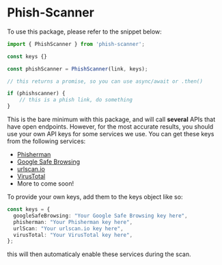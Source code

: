# Phish-Scanner

To use this package, please refer to the snippet below:

```typescript
import { PhishScanner } from 'phish-scanner';

const keys {}

const phishScanner = PhishScanner(link, keys);

// this returns a promise, so you can use async/await or .then()

if (phishscanner) {
    // this is a phish link, do something
}
```

This is the bare minimum with this package, and will call **several** APIs that have open endpoints. However, for the most accurate results, you should use your own API keys for some services we use. You can get these keys from the following services:

- [Phisherman](https://phisherman.gg)
- [Google Safe Browsing](https://developers.google.com/safe-browsing/v4/get-started)
- [urlscan.io](https://urlscan.io/about-api/)
- [VirusTotal](https://developers.virustotal.com/reference#url-scan)
- More to come soon!

To provide your own keys, add them to the keys object like so:

```typescript
const keys = {
  googleSafeBrowsing: "Your Google Safe Browsing key here",
  phisherman: "Your Phisherman key here",
  urlScan: "Your urlscan.io key here",
  virusTotal: "Your VirusTotal key here",
};
```

this will then automaticaly enable these services during the scan.
